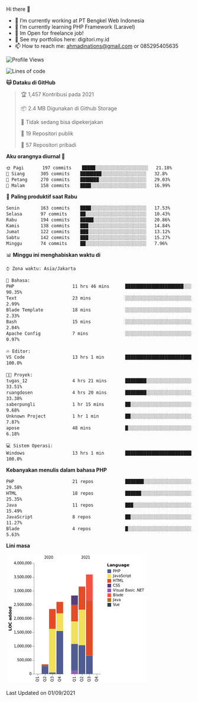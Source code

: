 Hi there 👋

- 🔭 I’m currently working at PT Bengkel Web Indonesia
- 🌱 I’m currently learning PHP Framework (Laravel)
- 📂 Im Open for freelance job!
- 🧷 See my portfolios here: digitori.my.id
- 📫 How to reach me: ahmadinations@gmail.com or 085295405635


<!--START_SECTION:waka-->
![Profile Views](http://img.shields.io/badge/Profil%20dilihat-0-blue)

![Lines of code](https://img.shields.io/badge/Sejak%20Hello%20World%20aku%20telah%20menulis-14.9%20million%20baris%20kode-blue)

**🐱 Dataku di GitHub** 

> 🏆 1,457 Kontribusi pada 2021
 > 
> 📦 2.4 MB Digunakan di Github Storage 
 > 
> 🚫 Tidak sedang bisa dipekerjakan
 > 
> 📜 19 Repositori publik 
 > 
> 🔑 57 Repositori pribadi  
 > 
**Aku orangnya diurnal 🐤** 

```text
🌞 Pagi       197 commits    █████░░░░░░░░░░░░░░░░░░░░   21.18% 
🌆 Siang      305 commits    ████████░░░░░░░░░░░░░░░░░   32.8% 
🌃 Petang     270 commits    ███████░░░░░░░░░░░░░░░░░░   29.03% 
🌙 Malam      158 commits    ████░░░░░░░░░░░░░░░░░░░░░   16.99%

```
📅 **Paling produktif saat Rabu** 

```text
Senin        163 commits    ████░░░░░░░░░░░░░░░░░░░░░   17.53% 
Selasa       97 commits     ██░░░░░░░░░░░░░░░░░░░░░░░   10.43% 
Rabu         194 commits    █████░░░░░░░░░░░░░░░░░░░░   20.86% 
Kamis        138 commits    ███░░░░░░░░░░░░░░░░░░░░░░   14.84% 
Jumat        122 commits    ███░░░░░░░░░░░░░░░░░░░░░░   13.12% 
Sabtu        142 commits    ███░░░░░░░░░░░░░░░░░░░░░░   15.27% 
Minggu       74 commits     ██░░░░░░░░░░░░░░░░░░░░░░░   7.96%

```


📊 **Minggu ini menghabiskan waktu di** 

```text
⌚︎ Zona waktu: Asia/Jakarta

💬 Bahasa: 
PHP                      11 hrs 46 mins      ██████████████████████░░░   90.35% 
Text                     23 mins             ░░░░░░░░░░░░░░░░░░░░░░░░░   2.99% 
Blade Template           18 mins             ░░░░░░░░░░░░░░░░░░░░░░░░░   2.33% 
Bash                     15 mins             ░░░░░░░░░░░░░░░░░░░░░░░░░   2.04% 
Apache Config            7 mins              ░░░░░░░░░░░░░░░░░░░░░░░░░   0.97%

🔥 Editor: 
VS Code                  13 hrs 1 min        █████████████████████████   100.0%

🐱‍💻 Proyek: 
tugas_12                 4 hrs 21 mins       ████████░░░░░░░░░░░░░░░░░   33.51% 
ruangdosen               4 hrs 20 mins       ████████░░░░░░░░░░░░░░░░░   33.38% 
saberpungli              1 hr 15 mins        ██░░░░░░░░░░░░░░░░░░░░░░░   9.68% 
Unknown Project          1 hr 1 min          ██░░░░░░░░░░░░░░░░░░░░░░░   7.87% 
apose                    48 mins             █░░░░░░░░░░░░░░░░░░░░░░░░   6.18%

💻 Sistem Operasi: 
Windows                  13 hrs 1 min        █████████████████████████   100.0%

```

**Kebanyakan menulis dalam bahasa PHP** 

```text
PHP                      21 repos            ███████░░░░░░░░░░░░░░░░░░   29.58% 
HTML                     18 repos            ██████░░░░░░░░░░░░░░░░░░░   25.35% 
Java                     11 repos            ███░░░░░░░░░░░░░░░░░░░░░░   15.49% 
JavaScript               8 repos             ██░░░░░░░░░░░░░░░░░░░░░░░   11.27% 
Blade                    4 repos             █░░░░░░░░░░░░░░░░░░░░░░░░   5.63%

```


**Lini masa**

![Chart not found](https://raw.githubusercontent.com/MuhamadAhmadin/MuhamadAhmadin/master/charts/bar_graph.png) 


 Last Updated on 01/09/2021
<!--END_SECTION:waka-->
